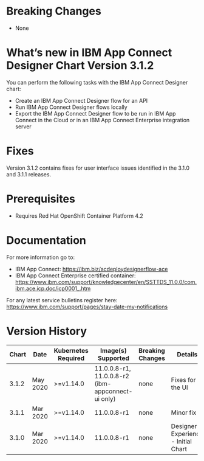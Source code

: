 # Breaking Changes

* None

# What’s new in IBM App Connect Designer Chart Version 3.1.2

You can perform the following tasks with the IBM App Connect Designer chart:

* Create an IBM App Connect Designer flow for an API
* Run IBM App Connect Designer flows locally
* Export the IBM App Connect Designer flow to be run in IBM App Connect in the Cloud or in an IBM App Connect Enterprise integration server

# Fixes

Version 3.1.2 contains fixes for user interface issues identified in the 3.1.0 and 3.1.1 releases.

# Prerequisites

* Requires Red Hat OpenShift Container Platform 4.2

# Documentation
For more information go to:
* IBM App Connect: https://ibm.biz/acdeploydesignerflow-ace
* IBM App Connect Enterprise certified container: https://www.ibm.com/support/knowledgecenter/en/SSTTDS_11.0.0/com.ibm.ace.icp.doc/icp0001_.htm

For any latest service bulletins register here: https://www.ibm.com/support/pages/stay-date-my-notifications 

# Version History
| Chart | Date | Kubernetes Required | Image(s) Supported | Breaking Changes | Details |
| ----- | ---- | ------------ | ------------------ | ---------------- | ------- |
| 3.1.2 | May 2020 | >=v1.14.0 | 11.0.0.8-r1, 11.0.0.8-r2 (ibm-appconnect-ui only) | none | Fixes for the UI |
| 3.1.1 | Mar 2020 | >=v1.14.0 | 11.0.0.8-r1 | none | Minor fix |
| 3.1.0 | Mar 2020 | >=v1.14.0 | 11.0.0.8-r1 | none | Designer Experience - Initial Chart |